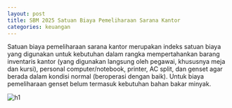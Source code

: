 ```yaml
---
layout: post
title: SBM 2025 Satuan Biaya Pemeliharaan Sarana Kantor
categories: keuangan
---
```


Satuan biaya pemeliharaan sarana kantor merupakan indeks satuan biaya yang digunakan untuk kebutuhan dalam rangka mempertahankan barang inventaris kantor (yang digunakan langsung oleh pegawai, khususnya meja dan kursi), personal computer/notebook, printer, AC split, dan genset agar berada dalam kondisi normal (beroperasi dengan baik). Untuk biaya pemeliharaan genset belum termasuk kebutuhan bahan bakar minyak.


![h1](https://blogger.googleusercontent.com/img/b/R29vZ2xl/AVvXsEjJIJ5LyTglat_OkN1KkqZXeRjs3dQhjIvcleBOXDMFH2_wpAwBJ9o1DZnTLKJtITtvdO1lYmbIhIWk0I8qC-A2VTyPCf1rO3qjS0eyORQHMpy5oAEe-y0Bb-u4KEoh_bEd4_RDTkx4xU5ZQGjxqyq0WM-T6s_pQ9CLwVh88BC3ChuUuw/s1600/SBM_2025_Page_072.jpg)